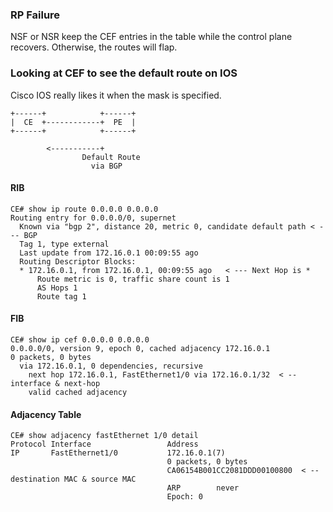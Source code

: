 ### RP Failure

NSF or NSR keep the CEF entries in the table while the control plane recovers. Otherwise, the routes will flap.

### Looking at CEF to see the default route on IOS

Cisco IOS really likes it when the mask is specified.
```
+------+            +------+
|  CE  +------------+  PE  |
+------+            +------+

        <-----------+
                Default Route
                  via BGP
```

#### RIB
```
CE# show ip route 0.0.0.0 0.0.0.0
Routing entry for 0.0.0.0/0, supernet
  Known via "bgp 2", distance 20, metric 0, candidate default path < --- BGP
  Tag 1, type external
  Last update from 172.16.0.1 00:09:55 ago
  Routing Descriptor Blocks:
  * 172.16.0.1, from 172.16.0.1, 00:09:55 ago   < --- Next Hop is *
      Route metric is 0, traffic share count is 1
      AS Hops 1
      Route tag 1
```
#### FIB
```
CE# show ip cef 0.0.0.0 0.0.0.0
0.0.0.0/0, version 9, epoch 0, cached adjacency 172.16.0.1
0 packets, 0 bytes
  via 172.16.0.1, 0 dependencies, recursive
    next hop 172.16.0.1, FastEthernet1/0 via 172.16.0.1/32  < -- interface & next-hop
    valid cached adjacency
```
#### Adjacency Table
```
CE# show adjacency fastEthernet 1/0 detail 
Protocol Interface                 Address
IP       FastEthernet1/0           172.16.0.1(7)
                                   0 packets, 0 bytes
                                   CA06154B001CC2081DDD00100800  < -- destination MAC & source MAC
                                   ARP        never     
                                   Epoch: 0
```
